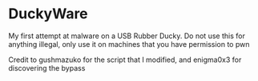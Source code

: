 # DuckyWare
My first attempt at malware on a USB Rubber Ducky. Do not use this for anything illegal, only use it on machines that you have permission to pwn

Credit to gushmazuko for the script that I modified, and enigma0x3 for discovering the bypass
